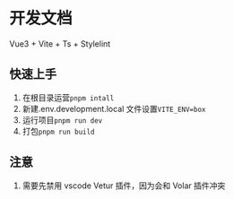 # 开发文档

Vue3 + Vite + Ts + Stylelint

## 快速上手

1. 在根目录运营`pnpm intall`
2. 新建.env.development.local 文件设置`VITE_ENV=box`
3. 运行项目`pnpm run dev`
4. 打包`pnpm run build`

## 注意

1. 需要先禁用 vscode Vetur 插件，因为会和 Volar 插件冲突
